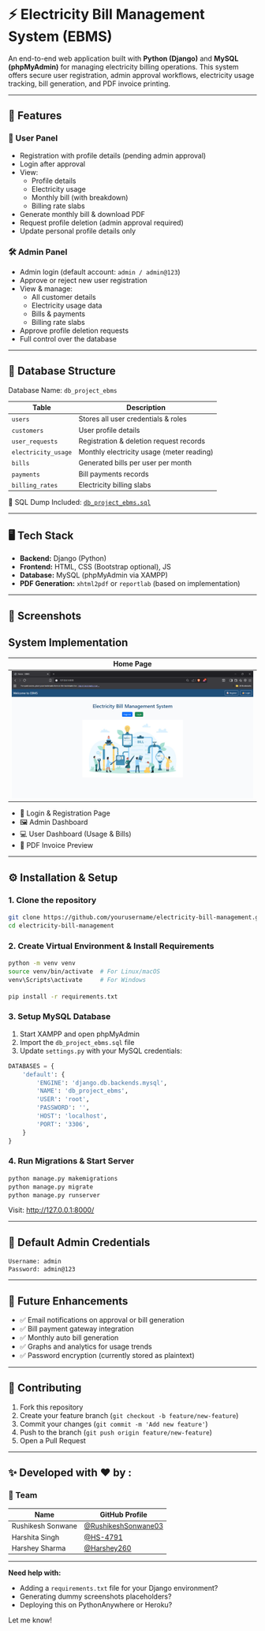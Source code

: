 # ⚡ Electricity Bill Management System (EBMS)

An end-to-end web application built with **Python (Django)** and **MySQL (phpMyAdmin)** for managing electricity billing operations. This system offers secure user registration, admin approval workflows, electricity usage tracking, bill generation, and PDF invoice printing.

---

## 🚀 Features

### 👤 User Panel
- Registration with profile details (pending admin approval)
- Login after approval
- View:
  - Profile details
  - Electricity usage
  - Monthly bill (with breakdown)
  - Billing rate slabs
- Generate monthly bill & download PDF
- Request profile deletion (admin approval required)
- Update personal profile details only

### 🛠️ Admin Panel
- Admin login (default account: `admin / admin@123`)
- Approve or reject new user registration
- View & manage:
  - All customer details
  - Electricity usage data
  - Bills & payments
  - Billing rate slabs
- Approve profile deletion requests
- Full control over the database

---

## 🧱 Database Structure

Database Name: `db_project_ebms`

| Table             | Description                                 |
|------------------|---------------------------------------------|
| `users`          | Stores all user credentials & roles         |
| `customers`      | User profile details                        |
| `user_requests`  | Registration & deletion request records     |
| `electricity_usage` | Monthly electricity usage (meter reading) |
| `bills`          | Generated bills per user per month          |
| `payments`       | Bill payments records                       |
| `billing_rates`  | Electricity billing slabs                   |

📂 SQL Dump Included: [`db_project_ebms.sql`](./db_project_ebms.sql)

---

## 🖥️ Tech Stack

- **Backend:** Django (Python)
- **Frontend:** HTML, CSS (Bootstrap optional), JS
- **Database:** MySQL (phpMyAdmin via XAMPP)
- **PDF Generation:** `xhtml2pdf` or `reportlab` (based on implementation)

---

## 📸 Screenshots

## System Implementation

| Home Page | 
|-----------------------------|
| ![Home Page](UI.png) |
- 🔐 Login & Registration Page
- 🖼️ Admin Dashboard
- 💻 User Dashboard (Usage & Bills)
- 🧾 PDF Invoice Preview

---

## ⚙️ Installation & Setup

### 1. Clone the repository

```bash
git clone https://github.com/yourusername/electricity-bill-management.git
cd electricity-bill-management
```

### 2. Create Virtual Environment & Install Requirements

```bash
python -m venv venv
source venv/bin/activate  # For Linux/macOS
venv\Scripts\activate     # For Windows

pip install -r requirements.txt
```

### 3. Setup MySQL Database

1. Start XAMPP and open phpMyAdmin
2. Import the `db_project_ebms.sql` file
3. Update `settings.py` with your MySQL credentials:

```python
DATABASES = {
    'default': {
        'ENGINE': 'django.db.backends.mysql',
        'NAME': 'db_project_ebms',
        'USER': 'root',
        'PASSWORD': '',
        'HOST': 'localhost',
        'PORT': '3306',
    }
}
```

### 4. Run Migrations & Start Server

```bash
python manage.py makemigrations
python manage.py migrate
python manage.py runserver
```

Visit: http://127.0.0.1:8000/

---

## 🔐 Default Admin Credentials

```
Username: admin
Password: admin@123
```

---

## 📌 Future Enhancements

- ✅ Email notifications on approval or bill generation
- ✅ Bill payment gateway integration
- ✅ Monthly auto bill generation
- ✅ Graphs and analytics for usage trends
- ✅ Password encryption (currently stored as plaintext)

---

## 🤝 Contributing

1. Fork this repository
2. Create your feature branch (`git checkout -b feature/new-feature`)
3. Commit your changes (`git commit -m 'Add new feature'`)
4. Push to the branch (`git push origin feature/new-feature`)
5. Open a Pull Request

---

## ✨ **Developed with ❤️ by :**
### 👥 Team

| Name               | GitHub Profile                               |
|--------------------|-----------------------------------------------|
| Rushikesh Sonwane    | [@RushikeshSonwane03](https://github.com/RushikeshSonwane03/) |
| Harshita Singh      | [@HS-4791](https://github.com/HS-4791)        |
| Harshey Sharma     | [@Harshey260](https://github.com/Harshey260)        |
---

**Need help with:**
- Adding a `requirements.txt` file for your Django environment?
- Generating dummy screenshots placeholders?
- Deploying this on PythonAnywhere or Heroku?

Let me know!